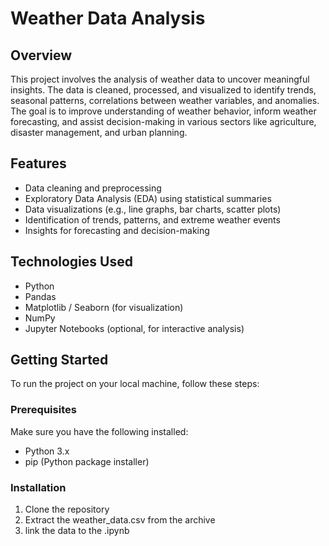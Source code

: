 # Weather Data Analysis

## Overview
This project involves the analysis of weather data to uncover meaningful insights. The data is cleaned, processed, and visualized to identify trends, seasonal patterns, correlations between weather variables, and anomalies. The goal is to improve understanding of weather behavior, inform weather forecasting, and assist decision-making in various sectors like agriculture, disaster management, and urban planning.

## Features
- Data cleaning and preprocessing
- Exploratory Data Analysis (EDA) using statistical summaries
- Data visualizations (e.g., line graphs, bar charts, scatter plots)
- Identification of trends, patterns, and extreme weather events
- Insights for forecasting and decision-making

## Technologies Used
- Python
- Pandas
- Matplotlib / Seaborn (for visualization)
- NumPy
- Jupyter Notebooks (optional, for interactive analysis)

## Getting Started
To run the project on your local machine, follow these steps:

### Prerequisites
Make sure you have the following installed:
- Python 3.x
- pip (Python package installer)

### Installation
1. Clone the repository
2. Extract the weather_data.csv from the archive
3. link the data to the .ipynb
